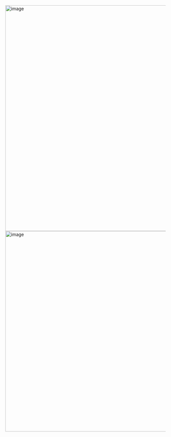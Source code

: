 
<img width="524" height="706" alt="image" src="https://github.com/user-attachments/assets/c4be8d31-c0a1-4758-a3e4-ee190c295248" />
<img width="523" height="627" alt="image" src="https://github.com/user-attachments/assets/623b6f1f-3f32-4c5c-a662-d8374ae9c0f0" />
